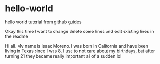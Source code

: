 # hello-world
hello world tutorial from github guides

Okay this time I want to change delete some lines and edit existing lines in the readme

Hi all, My name is Isaac Moreno.
I was born in California and have been living in Texas since I was 8.
I use to not care about my birthdays, but after turning 21 they became really important all of a sudden lol

